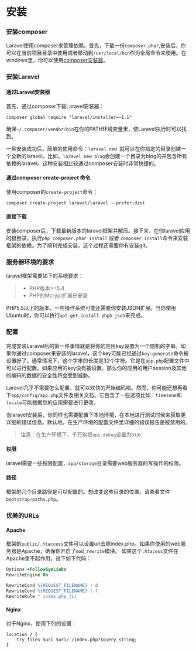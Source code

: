 # 安装

### 安装composer
Laravel使用composer来管理依赖。首先，下载一份`composer.phar`,安装后，你可以在当前项目目录中使用或者移动到`/usr/local/bin`作为全局命令来使用。在windows里，你可以使用[composer安装器](https://getcomposer.org/Composer-Setup.exe)。

### 安装Laravel

#### 通过Laravel安装器
首先，通过composer下载Laravel安装器：
```
composer global require "laravel/installer=~1.1"
```
确保`~/.composer/vendor/bin`在你的PATH环境变量里，使Laravel执行时可以找到。

一旦安装成功后，简单的使用命令：`laravel new `就可以在你指定的目录创建一个全新的laravel。比如，`laravel new blog`会创建一个目录为blog的并包含所有依赖的laravel。这种安装相比较通过composer安装时非常快捷的。 

#### 通过composer create-project 命令
使用composer的`create-project`命令：
```
composer create-project laravel/laravel --prefer-dist
```

#### 直接下载
安装composer后，下载最新版本的laravel框架并解压。接下来，在你laravel应用的根目录，执行`php composer.phar install` 或者 `composer install`命令来安装框架的依赖。为了顺利完成安装，这个过程还需要你有安装git。


### 服务器环境的要求
laravel框架需要如下的系统要求：
>* PHP版本>=5.4
>* PHP的Mcrypt扩展已安装

PHP5.5以上的版本，一些操作系统可能还需要你安装JSON扩展。当你使用Ubuntu时，你可以执行`apt-get install php5-json`来完成。

### 配置
完成安装Laravel后的第一件事情就是将你的应用key设置为一个随机的字串。如果你通过composer来安装的laravel，这个key可能已经通过`key:generate`命令被设置好了。通常情况下，这个字串的长度是32个字符。它是在`app.php`配置文件中可以进行配置。如果应用的key没有被设置，那么你的应用的用户session及其他的编码的数据的安全性将会受到威胁。

Laravel几乎不需要怎么配置，就可以欢快的开始编码啦。然而，你可能还想再看下`app/config/app.php`文件及相关文档。它包含了一些选项比如：`timezone`和`locale`可能根据您的应用需要进行更改。

当laravel安装后，你同样也需要配置下本地环境，在本地进行测试时候来获取更详细的错误信息。默认地，在生产环境的配置文件里详细的错误报告是被禁用的。
>注意：在生产环境下，千万别把`app.debug`设置为true.

#### 权限
laravel需要一些权限配置，`app/storage`目录需要web服务器的写操作的权限。

#### 路径
框架的几个目录路径是可以配置的。想改变这些目录的位置，请查看文件`bootstrap/paths.php`。
### 优美的URLs

#### Apache
框架的`public/.htaccess`文件可以设置url去除index.php。如果你使用的web服务器是Apache，确保你开启了`mod_rewrite`模块。
如果这个`.htacess`文件在Apache里不起作用，试下如下代码：
```apache
Options +FollowSymLinks
RewriteEngine On

RewriteCond %{REQUEST_FILENAME} !-d
RewriteCond %{REQUEST_FILENAME} !-f
RewriteRule ^ index.php [L]

```

#### Nginx
对于Nginx，使用下列的设置：
```nginx
location / {
    try_files $uri $uri/ /index.php?$query_string;
}

```

